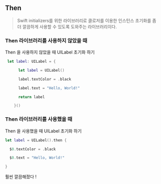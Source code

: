## Then

> Swift initializers를 위한 라이브러리로 클로저를 이용한 인스턴스 초기화를 좀 더 깔끔하게 사용할 수 있도록 도와주는 라이브러리이다.

### Then 라이브러리를 사용하지 않았을 때

Then 을 사용하지 않았을 때 UILabel 초기화 하기

```swift
 let label: UILabel = {

      let label = UILabel()

      label.textColor = .black

      label.text = "Hello, World!"

      return label

    }()
```

### Then 라이브러리를 사용했을 때

Then 을 사용했을 때 UILabel 초기화 하기

```swift
let label = UILabel().then {

  $0.textColor = .black

  $0.text = "Hello, World!"

}
```

훨씬 깔끔해졌다 !
